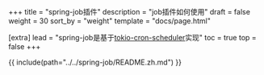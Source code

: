 +++
title = "spring-job插件"
description = "job插件如何使用"
draft = false
weight = 30
sort_by = "weight"
template = "docs/page.html"

[extra]
lead = "spring-job是基于<a href='https://github.com/mvniekerk/tokio-cron-scheduler' target='_blank'>tokio-cron-scheduler</a>实现"
toc = true
top = false
+++

{{ include(path="../../spring-job/README.zh.md") }}